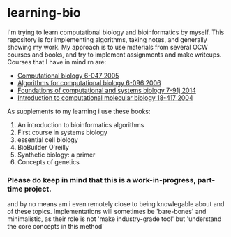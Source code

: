 # learning-bio

I'm trying to learn computational biology and bioinformatics by myself.
This repository is for implementing algorithms, taking notes, and generally showing my work.
My approach is to use materials from several OCW courses and books, and try to implement assignments and make writeups. 
Courses that I have in mind rn are:
- [Computational biology 6-047 2005](https://ocw.mit.edu/courses/6-047-computational-biology-fall-2015/)
- [Algorithms for computational biology 6-096 2006](https://ocw.mit.edu/courses/6-096-algorithms-for-computational-biology-spring-2005/)
- [Foundations of computational and systems biology 7-91j 2014](https://ocw.mit.edu/courses/7-91j-foundations-of-computational-and-systems-biology-spring-2014/)
- [Introduction to computational molecular biology 18-417 2004](https://ocw.mit.edu/courses/18-417-introduction-to-computational-molecular-biology-fall-2004/)

As supplements to my learning i use these books:
1. An introduction to bioinformatics algorithms
2. First course in systems biology
3. essential cell biology          
4. BioBuilder O'reilly            
6. Synthetic biology: a primer
7. Concepts of genetics

### Please do keep in mind that this is a work-in-progress, part-time project.
and by no means am i even remotely close to being knowlegable about and of these topics. Implementations will sometimes be 'bare-bones' and minimalistic, as their role is not 'make industry-grade tool' but 'understand the core concepts in this method'
